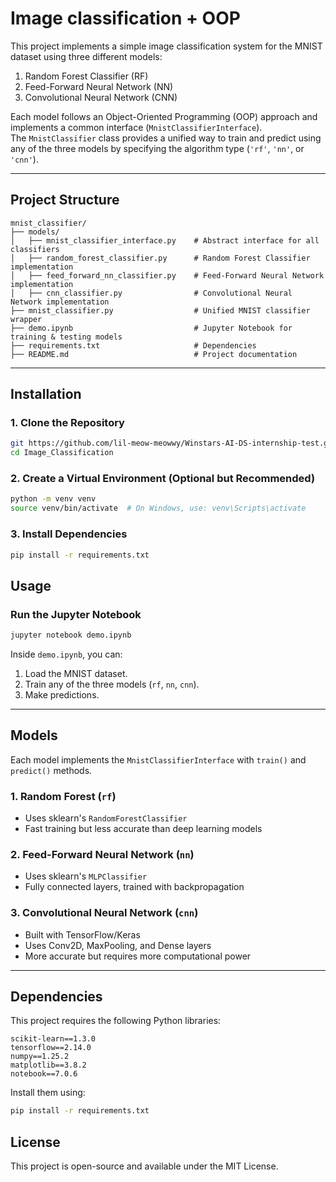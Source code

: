 # Image classification + OOP

This project implements a simple image classification system for the MNIST dataset using three different models:  
1. Random Forest Classifier (RF)  
2. Feed-Forward Neural Network (NN)  
3. Convolutional Neural Network (CNN)  

Each model follows an Object-Oriented Programming (OOP) approach and implements a common interface (`MnistClassifierInterface`).  
The `MnistClassifier` class provides a unified way to train and predict using any of the three models by specifying the algorithm type (`'rf'`, `'nn'`, or `'cnn'`).  

---

## **Project Structure**  

```
mnist_classifier/
├── models/
│   ├── mnist_classifier_interface.py    # Abstract interface for all classifiers
│   ├── random_forest_classifier.py      # Random Forest Classifier implementation
│   ├── feed_forward_nn_classifier.py    # Feed-Forward Neural Network implementation
│   ├── cnn_classifier.py                # Convolutional Neural Network implementation
├── mnist_classifier.py                  # Unified MNIST classifier wrapper
├── demo.ipynb                           # Jupyter Notebook for training & testing models
├── requirements.txt                     # Dependencies
├── README.md                            # Project documentation
```

---

## **Installation**  

### **1. Clone the Repository**  
```bash
git https://github.com/lil-meow-meowwy/Winstars-AI-DS-internship-test.git
cd Image_Classification
```

### **2. Create a Virtual Environment (Optional but Recommended)**
```bash
python -m venv venv
source venv/bin/activate  # On Windows, use: venv\Scripts\activate
```

### **3. Install Dependencies**  
```bash
pip install -r requirements.txt
```

## **Usage**  

### **Run the Jupyter Notebook**  
```bash
jupyter notebook demo.ipynb
```

Inside `demo.ipynb`, you can:  
1. Load the MNIST dataset.
2. Train any of the three models (`rf`, `nn`, `cnn`).
3. Make predictions.
---

## **Models**  

Each model implements the `MnistClassifierInterface` with `train()` and `predict()` methods.  

### **1. Random Forest (`rf`)**
- Uses sklearn's `RandomForestClassifier`
- Fast training but less accurate than deep learning models  

### **2. Feed-Forward Neural Network (`nn`)**
- Uses sklearn's `MLPClassifier`
- Fully connected layers, trained with backpropagation  

### **3. Convolutional Neural Network (`cnn`)**
- Built with TensorFlow/Keras
- Uses Conv2D, MaxPooling, and Dense layers
- More accurate but requires more computational power  

---
## **Dependencies**  

This project requires the following Python libraries:  

```
scikit-learn==1.3.0
tensorflow==2.14.0
numpy==1.25.2
matplotlib==3.8.2
notebook==7.0.6
```

Install them using:  
```bash
pip install -r requirements.txt
```

## **License**  
This project is open-source and available under the MIT License.  
